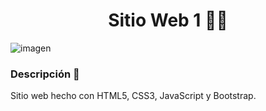 <h1 align="center">Sitio Web 1 👨‍💻</h1>

![imagen](https://user-images.githubusercontent.com/99460978/153770370-836ec844-d8f6-4507-a476-be58c1b4afe9.jpg)

### Descripción 📝

<p>Sitio web hecho con HTML5, CSS3, JavaScript y Bootstrap.</p>
